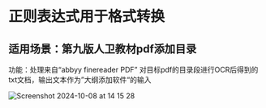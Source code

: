 # 正则表达式用于格式转换
适用场景：第九版人卫教材pdf添加目录
---
功能：处理来自“abbyy finereader PDF” 对目标pdf的目录段进行OCR后得到的txt文档，输出文本作为”大纲添加软件“的输入

![Screenshot 2024-10-08 at 14 15 28](https://github.com/user-attachments/assets/479f8404-e75c-4da9-92e3-4f517dee405f)
